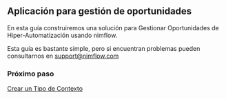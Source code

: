 ## Aplicación para gestión de oportunidades
En esta guía construiremos una solución para Gestionar Oportunidades de Hiper-Automatización usando nimflow. 

Esta guía es bastante simple, pero si encuentran problemas pueden consultarnos en support@nimflow.com

### Próximo paso
[Crear un Tipo de Contexto](./nimflow-createContextType.md)
